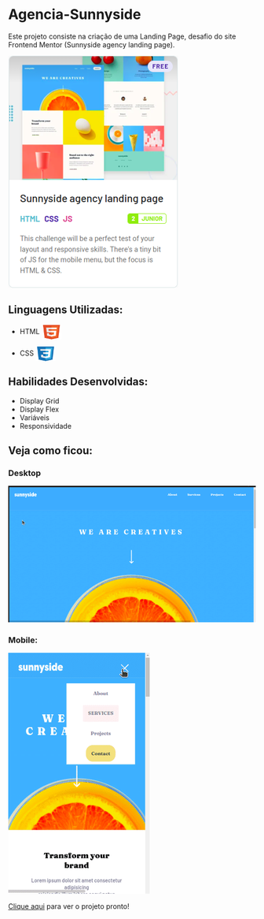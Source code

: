 # Agencia-Sunnyside
Este projeto consiste na criação de uma Landing Page, desafio do site Frontend Mentor (Sunnyside agency landing page).

  <img src="./Readme/Captura de tela de 2023-05-19 07-26-43.png" alt="foto do projeto frontend-mentor">

## Linguagens Utilizadas:
- HTML <img align="center" alt="HTML" height="30" width="40" src="https://raw.githubusercontent.com/devicons/devicon/master/icons/html5/html5-original.svg">

- CSS  <img align="center" alt="CSS" height="30" width="40" src="https://raw.githubusercontent.com/devicons/devicon/master/icons/css3/css3-original.svg">

## Habilidades Desenvolvidas:
- Display Grid
- Display Flex
- Variáveis
- Responsividade

## Veja como ficou:


### Desktop
 <img src="./Readme/Desktop.gif" alt="gif do projeto em tela desktop">
 
### Mobile:
  <img src="./Readme/Mobile.gif" alt="gif do projeto em tela mobile">

[Clique aqui]( https://jessica-os.github.io/Agencia-Sunnyside/) para ver o projeto pronto!
